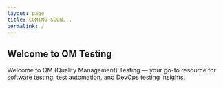 ```yaml
---
layout: page
title: COMING SOON...
permalink: /
---
```


## Welcome to QM Testing

Welcome to QM (Quality Management) Testing — your go-to resource for software testing, test automation, and DevOps testing insights.
